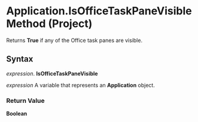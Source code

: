 
# Application.IsOfficeTaskPaneVisible Method (Project)

Returns  **True** if any of the Office task panes are visible.


## Syntax

 _expression_. **IsOfficeTaskPaneVisible**

 _expression_ A variable that represents an **Application** object.


### Return Value

 **Boolean**

